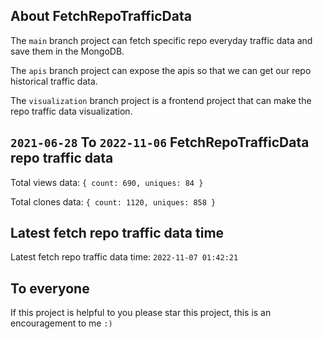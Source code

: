 ## About FetchRepoTrafficData

The `main` branch project can fetch specific repo everyday traffic data and save them in the MongoDB.

The `apis` branch project can expose the apis so that we can get our repo historical traffic data.

The `visualization` branch project is a frontend project that can make the repo traffic data visualization.

## `2021-06-28` To `2022-11-06` FetchRepoTrafficData repo traffic data

Total views data: `{ count: 690, uniques: 84 }`

Total clones data: `{ count: 1120, uniques: 858 }`

## Latest fetch repo traffic data time

Latest fetch repo traffic data time: `2022-11-07 01:42:21`

## To everyone

If this project is helpful to you please star this project, this is an encouragement to me `:)`



